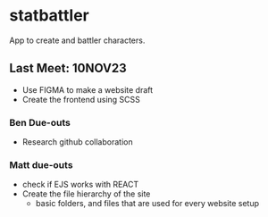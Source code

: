 # statbattler
App to create and battler characters.









## Last Meet: 10NOV23
- Use FIGMA to make a website draft
- Create the frontend using SCSS


### Ben Due-outs
- Research github collaboration


### Matt due-outs
- check if EJS works with REACT
- Create the file hierarchy of the site
  - basic folders, and files that are used for every website setup